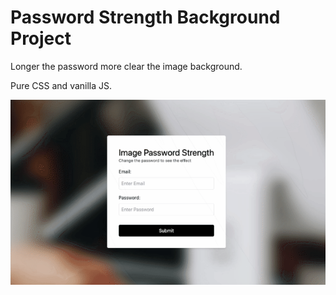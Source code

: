 # Password Strength Background Project

Longer the password more clear the image background.

Pure CSS and vanilla JS.

![pass-strength](pass-strength.gif)